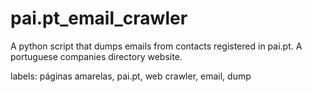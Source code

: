 # pai.pt_email_crawler
A python script that dumps emails from contacts registered in pai.pt. A portuguese companies directory website. 

labels: páginas amarelas, pai.pt, web crawler, email, dump

